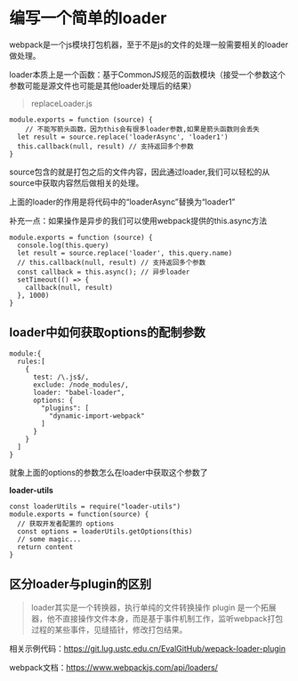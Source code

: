 # 编写一个简单的loader

webpack是一个js模块打包机器，至于不是js的文件的处理一般需要相关的loader做处理。

loader本质上是一个函数：基于CommonJS规范的函数模块（接受一个参数这个参数可能是源文件也可能是其他loader处理后的结果）

> replaceLoader.js

```
module.exports = function (source) { 
	// 不能写箭头函数，因为this会有很多loader参数,如果是箭头函数则会丢失
  let result = source.replace('loaderAsync', 'loader1')
  this.callback(null, result) // 支持返回多个参数
}
```

source包含的就是打包之后的文件内容，因此通过loader,我们可以轻松的从source中获取内容然后做相关的处理。

上面的loader的作用是将代码中的“loaderAsync”替换为“loader1”

补充一点：如果操作是异步的我们可以使用webpack提供的this.async方法

```
module.exports = function (source) { 
  console.log(this.query)
  let result = source.replace('loader', this.query.name)
  // this.callback(null, result) // 支持返回多个参数
  const callback = this.async(); // 异步loader
  setTimeout(() => {
    callback(null, result)
  }, 1000)
}
```

## loader中如何获取options的配制参数

```
module:{
  rules:[
    {
      test: /\.js$/,
      exclude: /node_modules/, 
      loader: "babel-loader",
      options: {
        "plugins": [
          "dynamic-import-webpack"
        ]
      }
    }
  ]
}
```

就象上面的options的参数怎么在loader中获取这个参数了

**loader-utils**

```
const loaderUtils = require("loader-utils")
module.exports = function(source) {
  // 获取开发者配置的 options
  const options = loaderUtils.getOptions(this)
  // some magic...
  return content
}
```

## 区分loader与plugin的区别

> loader其实是一个转换器，执行单纯的文件转换操作
plugin 是一个拓展器，他不直接操作文件本身，而是基于事件机制工作，监听webpack打包过程的某些事件，见缝插针，修改打包结果。

相关示例代码：<https://git.lug.ustc.edu.cn/EvalGitHub/wepack-loader-plugin>

webpack文档：<https://www.webpackjs.com/api/loaders/>

